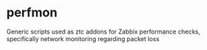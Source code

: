 # perfmon
Generic scripts used as ztc addons for Zabbix performance checks, specifically network monitoring regarding packet loss
